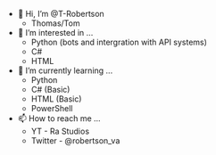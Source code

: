 - 👋 Hi, I’m @T-Robertson
  - Thomas/Tom
- 👀 I’m interested in ...
  - Python (bots and intergration with API systems)
  - C#
  - HTML
- 🌱 I’m currently learning ...
  - Python
  - C# (Basic)
  - HTML (Basic)
  - PowerShell
- 📫 How to reach me ...
  - YT - Ra Studios
  - Twitter - @robertson_va
